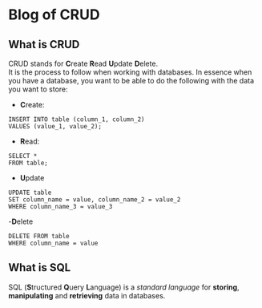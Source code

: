 # Blog of CRUD

## What is CRUD

CRUD stands for **C**reate **R**ead **U**pdate **D**elete. <br>
It is the process to follow when working with databases. In essence when you have a database, you want to be able to do the following with the data you want to store:

- **C**reate:

```
INSERT INTO table (column_1, column_2)
VALUES (value_1, value_2);
```
- **R**ead:

```
SELECT *
FROM table;
```

- **U**pdate

```
UPDATE table
SET column_name = value, column_name_2 = value_2
WHERE column_name_3 = value_3
```

-**D**elete
```
DELETE FROM table
WHERE column_name = value
```


## What is SQL
SQL (**S**tructured **Q**uery **L**anguage) is a *standard language* for **storing**, **manipulating** and **retrieving** data in databases.
